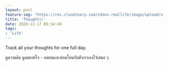 ```yaml
---
layout: post
feature-img: "https://res.cloudinary.com/sdees-reallife/image/upload/v1555658919/sample_feature_img.png"
title: 'Thoughts!'
date: 2020-12-17 09:34:49
tags:
- 'Life'
---
```

Track all your thoughts for one full day.

<i class="fa fa-child" style="color:plum"></i>

ดูความคิด ดูลมหายใจ - อดทนและอ่อนโยนกับตัวเราเองไว้เสมอ ๆ
